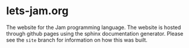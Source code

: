 # lets-jam.org

The website for the Jam programming language. The website is hosted through github pages using the sphinx documentation generator. Please see the `site` branch for information on how this was built.
